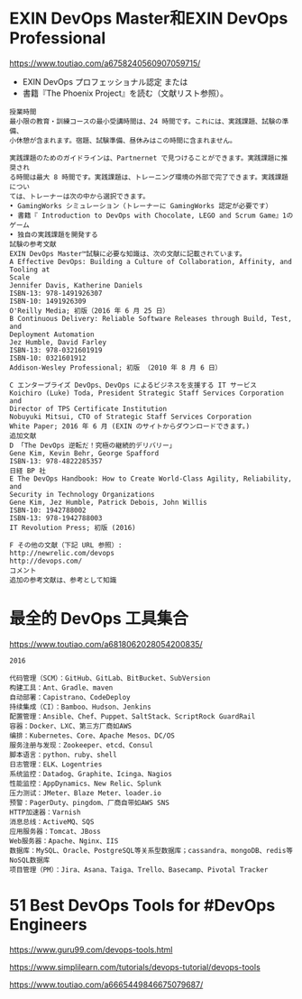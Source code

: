 # EXIN DevOps Master和EXIN DevOps Professional
https://www.toutiao.com/a6758240560907059715/

- EXIN DevOps プロフェッショナル認定
または
- 書籍『The Phoenix Project』を読む（文献リスト参照）。
```
授業時間
最小限の教育・訓練コースの最小受講時間は、24 時間です。これには、実践課題、試験の準備、
小休憩が含まれます。宿題、試験準備、昼休みはこの時間に含まれません。

実践課題のためのガイドラインは、Partnernet で見つけることができます。実践課題に推奨され
る時間は最大 8 時間です。実践課題は、トレーニング環境の外部で完了できます。実践課題につい
ては、トレーナーは次の中から選択できます。
• GamingWorks シミュレーション（トレーナーに GamingWorks 認定が必要です）
• 書籍『 Introduction to DevOps with Chocolate, LEGO and Scrum Game』1のゲーム
• 独自の実践課題を開発する
試験の参考文献
EXIN DevOps Master™試験に必要な知識は、次の文献に記載されています。
A Effective DevOps: Building a Culture of Collaboration, Affinity, and Tooling at
Scale
Jennifer Davis, Katherine Daniels
ISBN-13: 978-1491926307
ISBN-10: 1491926309
O'Reilly Media; 初版（2016 年 6 月 25 日）
B Continuous Delivery: Reliable Software Releases through Build, Test, and
Deployment Automation
Jez Humble, David Farley
ISBN-13: 978-0321601919
ISBN-10: 0321601912
Addison-Wesley Professional; 初版 （2010 年 8 月 6 日）

C エンタープライズ DevOps、DevOps によるビジネスを支援する IT サービス
Koichiro (Luke) Toda, President Strategic Staff Services Corporation and
Director of TPS Certificate Institution
Nobuyuki Mitsui, CTO of Strategic Staff Services Corporation
White Paper; 2016 年 6 月 (EXIN のサイトからダウンロードできます。)
追加文献
D 「The DevOps 逆転だ！究極の継続的デリバリー」
Gene Kim, Kevin Behr, George Spafford
ISBN-13: 978-4822285357
日経 BP 社
E The DevOps Handbook: How to Create World-Class Agility, Reliability, and
Security in Technology Organizations
Gene Kim, Jez Humble, Patrick Debois, John Willis
ISBN-10: 1942788002
ISBN-13: 978-1942788003
IT Revolution Press; 初版 (2016)

F その他の文献（下記 URL 参照）:
http://newrelic.com/devops
http://devops.com/
コメント
追加の参考文献は、参考として知識
```

# 最全的 DevOps 工具集合
https://www.toutiao.com/a6818062028054200835/

```rub
2016

代码管理（SCM）：GitHub、GitLab、BitBucket、SubVersion
构建工具：Ant、Gradle、maven
自动部署：Capistrano、CodeDeploy
持续集成（CI）：Bamboo、Hudson、Jenkins
配置管理：Ansible、Chef、Puppet、SaltStack、ScriptRock GuardRail
容器：Docker、LXC、第三方厂商如AWS
编排：Kubernetes、Core、Apache Mesos、DC/OS
服务注册与发现：Zookeeper、etcd、Consul
脚本语言：python、ruby、shell
日志管理：ELK、Logentries
系统监控：Datadog、Graphite、Icinga、Nagios
性能监控：AppDynamics、New Relic、Splunk
压力测试：JMeter、Blaze Meter、loader.io
预警：PagerDuty、pingdom、厂商自带如AWS SNS
HTTP加速器：Varnish
消息总线：ActiveMQ、SQS
应用服务器：Tomcat、JBoss
Web服务器：Apache、Nginx、IIS
数据库：MySQL、Oracle、PostgreSQL等关系型数据库；cassandra、mongoDB、redis等NoSQL数据库
项目管理（PM）：Jira、Asana、Taiga、Trello、Basecamp、Pivotal Tracker
```

# 51 Best DevOps Tools for #DevOps Engineers
https://www.guru99.com/devops-tools.html

https://www.simplilearn.com/tutorials/devops-tutorial/devops-tools

https://www.toutiao.com/a6665449846675079687/
